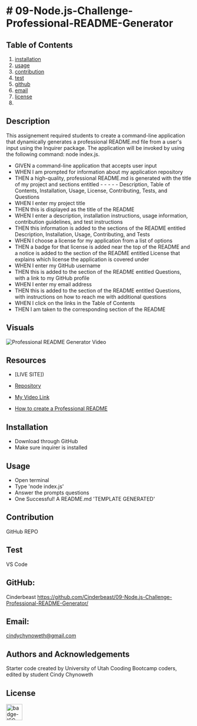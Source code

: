 
# # 09-Node.js-Challenge-Professional-README-Generator

## Table of Contents
  1. [installation](#installation)
  2. [usage](#usage)
  3. [contribution](#contribution)
  4. [test](#test)
  5. [github](#github)
  6. [email](#email)
  7. [license](#license)
  8. 
## Description
This assignement required students to create a command-line application that dynamically generates a professional README.md file from a user's input using the Inquirer package. The application will be invoked by using the following command: node index.js.

- GIVEN a command-line application that accepts user input
- WHEN I am prompted for information about my application repository
- THEN a high-quality, professional README.md is generated with the title of my project and sections entitled - - - - - Description, Table of Contents, Installation, Usage, License, Contributing, Tests, and Questions
- WHEN I enter my project title
- THEN this is displayed as the title of the README
- WHEN I enter a description, installation instructions, usage information, contribution guidelines, and test instructions
- THEN this information is added to the sections of the README entitled Description, Installation, Usage, Contributing, and Tests
- WHEN I choose a license for my application from a list of options
- THEN a badge for that license is added near the top of the README and a notice is added to the section of the README entitled License that explains which license the application is covered under
- WHEN I enter my GitHub username
- THEN this is added to the section of the README entitled Questions, with a link to my GitHub profile
- WHEN I enter my email address
- THEN this is added to the section of the README entitled Questions, with instructions on how to reach me with additional questions
- WHEN I click on the links in the Table of Contents
- THEN I am taken to the corresponding section of the README

## Visuals

![Professional README Generator Video](./assets/Professional-Readme-Generator.gif)

## Resources

- [LIVE SITE])

- [Repository](https://github.com/Cinderbeast/09-Node.js-Challenge-Professional-README-Generator)

- [My Video Link]()

- [How to create a Professional README](https://coding-boot-camp.github.io/full-stack/github/professional-readme-guide)

## Installation
- Download through GitHub
- Make sure inquirer is installed

## Usage
- Open terminal
- Type 'node index.js'
- Answer the prompts questions
- One Successful! A README.md 'TEMPLATE GENERATED'

## Contribution
GitHub REPO

## Test 
VS Code

## GitHub: 
Cinderbeast
https://github.com/Cinderbeast/09-Node.js-Challenge-Professional-README-Generator/
## Email: 
cindychynoweth@gmail.com

## Authors and Acknowledgements
Starter code created by University of Utah Cooding Bootcamp coders, edited by student Cindy Chynoweth

## License
<img src="https://img.shields.io/badge/license-ISC-goldenrod" alt="badge-ISC" height="44" />
  
    
